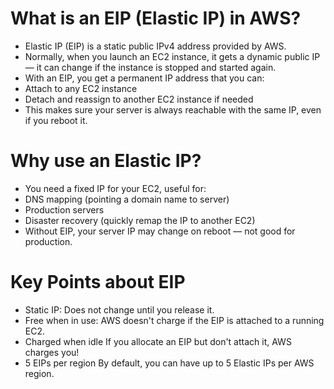 # What is an EIP (Elastic IP) in AWS?
- Elastic IP (EIP) is a static public IPv4 address provided by AWS.
- Normally, when you launch an EC2 instance, it gets a dynamic public IP — it can change if the instance is stopped and started again.
- With an EIP, you get a permanent IP address that you can:
- Attach to any EC2 instance
- Detach and reassign to another EC2 instance if needed
- This makes sure your server is always reachable with the same IP, even if you reboot it.

# Why use an Elastic IP?
- You need a fixed IP for your EC2, useful for:
- DNS mapping (pointing a domain name to server)
- Production servers
- Disaster recovery (quickly remap the IP to another EC2)
- Without EIP, your server IP may change on reboot — not good for production.

# Key Points about EIP
- Static IP: Does not change until you release it.
- Free when in use:	AWS doesn't charge if the EIP is attached to a running EC2.
- Charged when idle	If you allocate an EIP but don't attach it, AWS charges you!
- 5 EIPs per region	By default, you can have up to 5 Elastic IPs per AWS region.